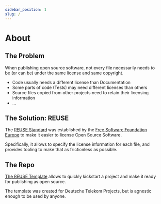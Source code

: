 ```yaml
---
sidebar_position: 1
slug: /
---
```


# About

## The Problem

When publishing open source software, not every file necessarily needs to be (or can be) under the same license and same copyright. 
- Code usually needs a different license than Documentation
- Some parts of code (Tests) may need different licenses than others
- Source files copied from other projects need to retain their licensing information
- ...

## The Solution: REUSE

The [REUSE Standard](https://reuse.software/) was established by the [Free Software Foundation Europe](https://fsfe.org/) to make it easier to license Open Source Software. 

Specifically, it allows to specify the license information for each file, and provides tooling to make that as frictionless as possible.

## The Repo

[The REUSE Template](https://github.com/telekom/reuse-template) allows to quickly kickstart a project and make it ready for publishing as open source.

The template was created for Deutsche Telekom Projects, but is agnostic enough to be used by anyone.